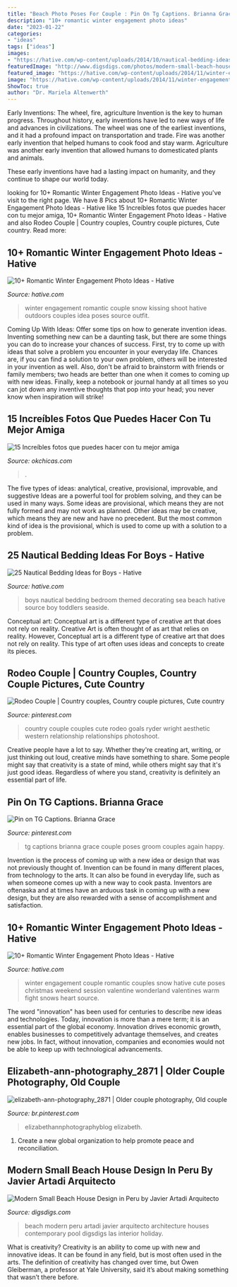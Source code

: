 ```yaml
---
title: "Beach Photo Poses For Couple : Pin On Tg Captions. Brianna Grace"
description: "10+ romantic winter engagement photo ideas"
date: "2023-01-22"
categories:
- "ideas"
tags: ["ideas"]
images:
- "https://hative.com/wp-content/uploads/2014/10/nautical-bedding-ideas/11-nautical-bedding-ideas-for-boys.jpg"
featuredImage: "http://www.digsdigs.com/photos/modern-small-beach-house-design-3.jpg"
featured_image: "https://hative.com/wp-content/uploads/2014/11/winter-engagement-photo-ideas/16-winter-engagement-photo-ideas.jpg"
image: "https://hative.com/wp-content/uploads/2014/11/winter-engagement-photo-ideas/16-winter-engagement-photo-ideas.jpg"
ShowToc: true
author: "Dr. Mariela Altenwerth"
---
```



Early Inventions: The wheel, fire, agriculture
Invention is the key to human progress. Throughout history, early inventions have led to new ways of life and advances in civilizations.
The wheel was one of the earliest inventions, and it had a profound impact on transportation and trade. Fire was another early invention that helped humans to cook food and stay warm. Agriculture was another early invention that allowed humans to domesticated plants and animals.

These early inventions have had a lasting impact on humanity, and they continue to shape our world today.

	

		
looking for 10+ Romantic Winter Engagement Photo Ideas - Hative you've visit to the right page. We have 8 Pics about 10+ Romantic Winter Engagement Photo Ideas - Hative like 15 Increíbles fotos que puedes hacer con tu mejor amiga, 10+ Romantic Winter Engagement Photo Ideas - Hative and also Rodeo Couple | Country couples, Country couple pictures, Cute country. Read more:
		
    
## 10+ Romantic Winter Engagement Photo Ideas - Hative

<img loading=lazy src="https://hative.com/wp-content/uploads/2014/11/winter-engagement-photo-ideas/1-winter-engagement-photo-ideas.jpg" onerror="this.onerror=null;this.src='https://tse3.mm.bing.net/th?id=OIP.2UMxPygD4JpAX1mOnGW2CgHaLH&amp;pid=15.1';" alt="10+ Romantic Winter Engagement Photo Ideas - Hative">

_Source: hative.com_

>winter engagement romantic couple snow kissing shoot hative outdoors couples idea poses source outfit. 

	

Coming Up With Ideas: Offer some tips on how to generate invention ideas.
Inventing something new can be a daunting task, but there are some things you can do to increase your chances of success. First, try to come up with ideas that solve a problem you encounter in your everyday life. Chances are, if you can find a solution to your own problem, others will be interested in your invention as well. Also, don't be afraid to brainstorm with friends or family members; two heads are better than one when it comes to coming up with new ideas. Finally, keep a notebook or journal handy at all times so you can jot down any inventive thoughts that pop into your head; you never know when inspiration will strike!

    
## 15 Increíbles Fotos Que Puedes Hacer Con Tu Mejor Amiga

<img loading=lazy src="https://www.okchicas.com/wp-content/uploads/2019/05/Fotos-increíbles-con-tu-mejor-amiga-11-525x700.jpg" onerror="this.onerror=null;this.src='https://tse4.mm.bing.net/th?id=OIP.v6LnUghQyaB2KUCAf_A1kAHaJ4&amp;pid=15.1';" alt="15 Increíbles fotos que puedes hacer con tu mejor amiga">

_Source: okchicas.com_

>. 

	

The five types of ideas: analytical, creative, provisional, improvable, and suggestive
Ideas are a powerful tool for problem solving, and they can be used in many ways. Some ideas are provisional, which means they are not fully formed and may not work as planned. Other ideas may be creative, which means they are new and have no precedent. But the most common kind of idea is the provisional, which is used to come up with a solution to a problem.

    
## 25 Nautical Bedding Ideas For Boys - Hative

<img loading=lazy src="https://hative.com/wp-content/uploads/2014/10/nautical-bedding-ideas/11-nautical-bedding-ideas-for-boys.jpg" onerror="this.onerror=null;this.src='https://tse2.mm.bing.net/th?id=OIP.ayFmTou8Oi48Mi3qIfw1sQHaJ3&amp;pid=15.1';" alt="25 Nautical Bedding Ideas for Boys - Hative">

_Source: hative.com_

>boys nautical bedding bedroom themed decorating sea beach hative source boy toddlers seaside. 

	

Conceptual art: Conceptual art is a different type of creative art that does not rely on reality.
Creative Art is often thought of as art that relies on reality. However, Conceptual art is a different type of creative art that does not rely on reality. This type of art often uses ideas and concepts to create its pieces.

    
## Rodeo Couple | Country Couples, Country Couple Pictures, Cute Country

<img loading=lazy src="https://i.pinimg.com/736x/68/74/09/687409fa2aa8252327fb4047a6ad58fa.jpg" onerror="this.onerror=null;this.src='https://tse4.mm.bing.net/th?id=OIP.KkmRJdPwACN4ezw1kk5CyAHaLH&amp;pid=15.1';" alt="Rodeo Couple | Country couples, Country couple pictures, Cute country">

_Source: pinterest.com_

>country couple couples cute rodeo goals ryder wright aesthetic western relationship relationships photoshoot. 

	

Creative people have a lot to say. Whether they're creating art, writing, or just thinking out loud, creative minds have something to share. Some people might say that creativity is a state of mind, while others might say that it's just good ideas. Regardless of where you stand, creativity is definitely an essential part of life.

    
## Pin On TG Captions. Brianna Grace

<img loading=lazy src="https://i.pinimg.com/736x/71/ad/a1/71ada15398a18946a3b9fd63d686ab62.jpg" onerror="this.onerror=null;this.src='https://tse1.mm.bing.net/th?id=OIP.WDEsSekp-yuNL5zGksrVDgHaLG&amp;pid=15.1';" alt="Pin on TG Captions. Brianna Grace">

_Source: pinterest.com_

>tg captions brianna grace couple poses groom couples again happy. 

	

Invention is the process of coming up with a new idea or design that was not previously thought of. Invention can be found in many different places, from technology to the arts. It can also be found in everyday life, such as when someone comes up with a new way to cook pasta. Inventors are oftenaska and at times have an arduous task in coming up with a new design, but they are also rewarded with a sense of accomplishment and satisfaction.

    
## 10+ Romantic Winter Engagement Photo Ideas - Hative

<img loading=lazy src="https://hative.com/wp-content/uploads/2014/11/winter-engagement-photo-ideas/16-winter-engagement-photo-ideas.jpg" onerror="this.onerror=null;this.src='https://tse3.mm.bing.net/th?id=OIP.MKCA9lOTCLp5miUeHAtS6wHaLH&amp;pid=15.1';" alt="10+ Romantic Winter Engagement Photo Ideas - Hative">

_Source: hative.com_

>winter engagement couple romantic couples snow hative cute poses christmas weekend session valentine wonderland valentines warm fight snows heart source. 

	

The word "innovation" has been used for centuries to describe new ideas and technologies. Today, innovation is more than a mere term; it is an essential part of the global economy. Innovation drives economic growth, enables businesses to competitively advantage themselves, and creates new jobs. In fact, without innovation, companies and economies would not be able to keep up with technological advancements.

    
## Elizabeth-ann-photography_2871 | Older Couple Photography, Old Couple

<img loading=lazy src="https://i.pinimg.com/736x/3d/e1/4d/3de14d68cff20f0eb10a08f32171659d--wedding-anniversary-denver.jpg" onerror="this.onerror=null;this.src='https://tse3.mm.bing.net/th?id=OIP.JFWFkLCaeg4EAytDfB9jLQHaLF&amp;pid=15.1';" alt="elizabeth-ann-photography_2871 | Older couple photography, Old couple">

_Source: br.pinterest.com_

>elizabethannphotographyblog elizabeth. 

	

1. Create a new global organization to help promote peace and reconciliation.

    
## Modern Small Beach House Design In Peru By Javier Artadi Arquitecto

<img loading=lazy src="http://www.digsdigs.com/photos/modern-small-beach-house-design-3.jpg" onerror="this.onerror=null;this.src='https://tse3.mm.bing.net/th?id=OIP.4g9cLffouYBxHyJdzyKiwQHaE1&amp;pid=15.1';" alt="Modern Small Beach House Design in Peru by Javier Artadi Arquitecto">

_Source: digsdigs.com_

>beach modern peru artadi javier arquitecto architecture houses contemporary pool digsdigs las interior holiday. 

	

What is creativity?
Creativity is an ability to come up with new and innovative ideas. It can be found in any field, but is most often used in the arts. The definition of creativity has changed over time, but Owen Gleiberman, a professor at Yale University, said it’s about making something that wasn’t there before.

